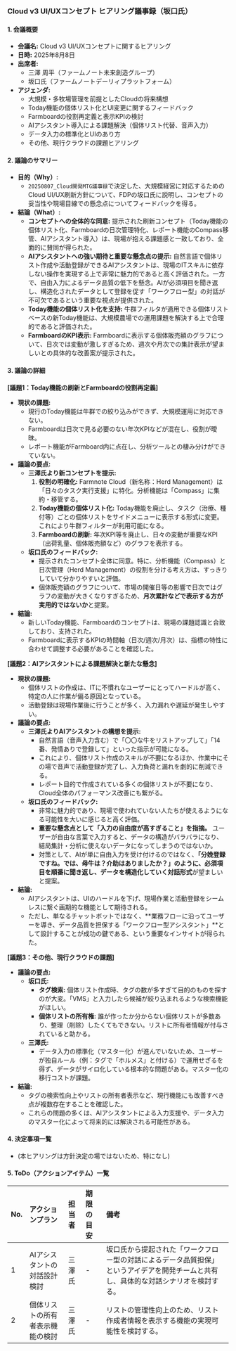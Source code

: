 ### **Cloud v3 UI/UXコンセプト ヒアリング議事録（坂口氏）**

#### **1. 会議概要**
- **会議名:** Cloud v3 UI/UXコンセプトに関するヒアリング
- **日時:** 2025年8月8日
- **出席者:**
    - 三澤 周平（ファームノート未来創造グループ）
    - 坂口氏（ファームノートデーリィプラットフォーム）
- **アジェンダ:**
    - 大規模・多牧場管理を前提としたCloudの将来構想
    - Today機能の個体リスト化とUI変更に関するフィードバック
    - Farmboardの役割再定義と表示KPIの検討
    - AIアシスタント導入による課題解決（個体リスト代替、音声入力）
    - データ入力の標準化とUIのあり方
    - その他、現行クラウドの課題ヒアリング

#### **2. 議論のサマリー**
- **目的（Why）:**
    - `20250807_Cloud開発MTG議事録`で決定した、大規模経営に対応するためのCloud UI/UX刷新方針について、FDPの坂口氏に説明し、コンセプトの妥当性や現場目線での懸念点についてフィードバックを得る。
- **結論（What）:**
    - **コンセプトへの全体的な同意:** 提示された刷新コンセプト（Today機能の個体リスト化、Farmboardの日次管理特化、レポート機能のCompass移管、AIアシスタント導入）は、現場が抱える課題感と一致しており、全面的に賛同が得られた。
    - **AIアシスタントへの強い期待と重要な懸念点の提示:** 自然言語で個体リスト作成や活動登録ができるAIアシスタントは、現場のITスキルに依存しない操作を実現する上で非常に魅力的であると高く評価された。一方で、自由入力によるデータ品質の低下を懸念。AIが必須項目を聞き返し、構造化されたデータとして登録を促す「ワークフロー型」の対話が不可欠であるという重要な視点が提供された。
    - **Today機能の個体リスト化を支持:** 牛群フィルタが適用できる個体リストベースの新Today機能は、大規模農場での運用課題を解決する上で合理的であると評価された。
    - **FarmboardのKPI表示:** Farmboardに表示する個体販売額のグラフについて、日次では変動が激しすぎるため、週次や月次での集計表示が望ましいとの具体的な改善案が提示された。

#### **3. 議論の詳細**

**[議題1：Today機能の刷新とFarmboardの役割再定義]**
- **現状の課題:**
    - 現行のToday機能は牛群での絞り込みができず、大規模運用に対応できない。
    - Farmboardは日次で見る必要のない年次KPIなどが混在し、役割が曖昧。
    - レポート機能がFarmboard内に点在し、分析ツールとの棲み分けができていない。
- **議論の要点:**
    - **三澤氏より新コンセプトを提示:**
        1.  **役割の明確化:** Farmnote Cloud（新名称：Herd Management）は「日々のタスク実行支援」に特化。分析機能は「Compass」に集約・移管する。
        2.  **Today機能の個体リスト化:** Today機能を廃止し、タスク（治療、種付等）ごとの個体リストをサイドメニューに表示する形式に変更。これにより牛群フィルターが利用可能になる。
        3.  **Farmboardの刷新:** 年次KPI等を廃止し、日々の変動が重要なKPI（出荷乳量、個体販売額など）のグラフを表示する。
    - **坂口氏のフィードバック:**
        - 提示されたコンセプト全体に同意。特に、分析機能（Compass）と日次管理（Herd Management）の役割を分ける考え方は、すっきりしていて分かりやすいと評価。
        - 個体販売額のグラフについて、市場の開催日等の影響で日次ではグラフの変動が大きくなりすぎるため、**月次累計などで表示する方が実用的ではないか**と提案。
- **結論:**
    - 新しいToday機能、Farmboardのコンセプトは、現場の課題認識と合致しており、支持された。
    - Farmboardに表示するKPIの時間軸（日次/週次/月次）は、指標の特性に合わせて調整する必要があることを確認した。

**[議題2：AIアシスタントによる課題解決と新たな懸念]**
- **現状の課題:**
    - 個体リストの作成は、ITに不慣れなユーザーにとってハードルが高く、特定の人に作業が偏る原因となっている。
    - 活動登録は現場作業後に行うことが多く、入力漏れや遅延が発生しやすい。
- **議論の要点:**
    - **三澤氏よりAIアシスタントの構想を提示:**
        - 自然言語（音声入力含む）で「〇〇な牛をリストアップして」「14番、発情ありで登録して」といった指示が可能になる。
        - これにより、個体リスト作成のスキルが不要になるほか、作業中にその場で音声で活動登録が完了し、入力負荷と漏れを劇的に削減できる。
        - レポート目的で作成されている多くの個体リストが不要になり、Cloud全体のパフォーマンス改善にも繋がる。
    - **坂口氏のフィードバック:**
        - 非常に魅力的であり、現場で使われていない人たちが使えるようになる可能性を大いに感じると高く評価。
        - **重要な懸念点として「入力の自由度が高すぎること」を指摘。** ユーザーが自由な言葉で入力すると、データの構造がバラバラになり、結局集計・分析に使えないデータになってしまうのではないか。
        - 対策として、AIが単に自由入力を受け付けるのではなく、**「分娩登録ですね。では、母牛は？介助はありましたか？」のように、必須項目を順番に聞き返し、データを構造化していく対話形式**が望ましいと提案。
- **結論:**
    - AIアシスタントは、UIのハードルを下げ、現場作業と活動登録をシームレスに繋ぐ画期的な機能として期待される。
    - ただし、単なるチャットボットではなく、**業務フローに沿ってユーザーを導き、データ品質を担保する「ワークフロー型アシスタント」**として設計することが成功の鍵である、という重要なインサイトが得られた。

**[議題3：その他、現行クラウドの課題]**
- **議論の要点:**
    - **坂口氏:**
        - **タグ検索:** 個体リスト作成時、タグの数が多すぎて目的のものを探すのが大変。「VMS」と入力したら候補が絞り込まれるような検索機能がほしい。
        - **個体リストの所有権:** 誰が作ったか分からない個体リストが多数あり、整理（削除）したくてもできない。リストに所有者情報が付与されていると助かる。
    - **三澤氏:**
        - データ入力の標準化（マスター化）が進んでいないため、ユーザーが独自ルール（例：タグで「ホルメス」と付ける）で運用せざるを得ず、データがサイロ化している根本的な問題がある。マスター化の移行コストが課題。
- **結論:**
    - タグの検索性向上やリストの所有者表示など、現行機能にも改善すべき点が複数存在することを確認した。
    - これらの問題の多くは、AIアシスタントによる入力支援や、データ入力のマスター化によって将来的には解決される可能性がある。

#### **4. 決定事項一覧**
- (本ヒアリングは方針決定の場ではないため、特になし)

#### **5. ToDo（アクションアイテム）一覧**
| No. | アクションプラン | 担当者 | 期限の目安 | 備考 |
|:---|:---|:---|:---|:---|
| 1 | AIアシスタントの対話設計検討 | 三澤氏 | - | 坂口氏から提起された「ワークフロー型の対話によるデータ品質担保」というアイデアを開発チームと共有し、具体的な対話シナリオを検討する。 |
| 2 | 個体リストの所有者表示機能の検討 | 三澤氏 | - | リストの管理性向上のため、リスト作成者情報を表示する機能の実現可能性を検討する。 |
